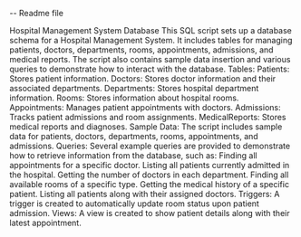 -- Readme file

Hospital Management System Database
This SQL script sets up a database schema for a Hospital Management System. 
It includes tables for managing patients, doctors, departments, rooms,
 appointments, admissions, and medical reports. The script also contains
  sample data insertion and various queries to demonstrate how to interact with the database.
Tables:
Patients: Stores patient information.
Doctors: Stores doctor information and their associated departments.
Departments: Stores hospital department
    information.
Rooms: Stores information about hospital rooms.
Appointments: Manages patient appointments with doctors.
Admissions: Tracks patient admissions and room assignments.
MedicalReports: Stores medical reports and diagnoses.
Sample Data:
The script includes sample data for patients, doctors, departments, rooms, appointments, and admissions.
Queries:
Several example queries are provided to demonstrate how to retrieve information from the database, such as:
Finding all appointments for a specific doctor.
Listing all patients currently admitted in the hospital.
Getting the number of doctors in each department.
Finding all available rooms of a specific type.
Getting the medical history of a specific patient.
Listing all patients along with their assigned doctors.
Triggers:
A trigger is created to automatically update room status upon patient admission.
Views:
A view is created to show patient details along with their latest appointment.


